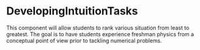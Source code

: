 # DevelopingIntuitionTasks
This component will allow students to rank various situation from least to greatest. The goal is to have students experience freshman physics from a conceptual point of view prior to tackling numerical problems. 

